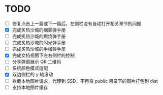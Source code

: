 # TODO

- [ ] 修复点击上一篇或下一篇后，左侧栏没有自动打开相关章节的问题
- [x] 完成炙热沙城的烟雾弹手册
- [ ] 完成炙热沙城的燃烧弹手册
- [ ] 完成炙热沙城的闪光弹手册
- [ ] 完成炙热沙城的手榴弹手册
- [x] 完成文档视图下左右侧栏的控制
- [ ] 分享弹窗展示 QR 二维码
- [ ] 系统颜色模式适配
- [x] 双边侧栏的 y 轴滚动
- [ ] 拦截本地图片请求，代理到 SSD，不再将 public 目录下的图片打包到 dist
- [ ] 支持本地图片缓存
